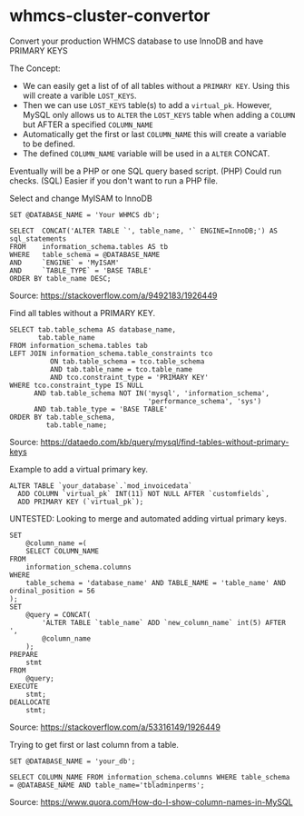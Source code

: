# whmcs-cluster-convertor
Convert your production WHMCS database to use InnoDB and have PRIMARY KEYS


The Concept:
- We can easily get a list of of all tables without a `PRIMARY KEY`. Using this will create a varible `LOST_KEYS`.
- Then we can use `LOST_KEYS` table(s) to add a `virtual_pk`. However, MySQL only allows us to `ALTER` the `LOST_KEYS` table when adding a `COLUMN` but AFTER a specified `COLUMN_NAME`
- Automatically get the first or last `COLUMN_NAME` this will create a variable to be defined.
- The defined `COLUMN_NAME` variable will be used in a `ALTER` CONCAT.

Eventually will be a PHP or one SQL query based script.
(PHP) Could run checks.
(SQL) Easier if you don't want to run a PHP file.

Select and change MyISAM to InnoDB
```
SET @DATABASE_NAME = 'Your WHMCS db';

SELECT  CONCAT('ALTER TABLE `', table_name, '` ENGINE=InnoDB;') AS sql_statements
FROM    information_schema.tables AS tb
WHERE   table_schema = @DATABASE_NAME
AND     `ENGINE` = 'MyISAM'
AND     `TABLE_TYPE` = 'BASE TABLE'
ORDER BY table_name DESC;
```
Source: https://stackoverflow.com/a/9492183/1926449


Find all tables without a PRIMARY KEY.
```
SELECT tab.table_schema AS database_name,
       tab.table_name
FROM information_schema.tables tab
LEFT JOIN information_schema.table_constraints tco
          ON tab.table_schema = tco.table_schema
          AND tab.table_name = tco.table_name
          AND tco.constraint_type = 'PRIMARY KEY'
WHERE tco.constraint_type IS NULL
      AND tab.table_schema NOT IN('mysql', 'information_schema', 
                                  'performance_schema', 'sys')
      AND tab.table_type = 'BASE TABLE'
ORDER BY tab.table_schema,
         tab.table_name;
```
Source: https://dataedo.com/kb/query/mysql/find-tables-without-primary-keys


Example to add a virtual primary key.
```
ALTER TABLE `your_database`.`mod_invoicedata`   
  ADD COLUMN `virtual_pk` INT(11) NOT NULL AFTER `customfields`, 
  ADD PRIMARY KEY (`virtual_pk`);
```


UNTESTED: Looking to merge and automated adding virtual primary keys.
```
SET
    @column_name =(
    SELECT COLUMN_NAME
FROM
    information_schema.columns
WHERE
    table_schema = 'database_name' AND TABLE_NAME = 'table_name' AND ordinal_position = 56
);
SET
    @query = CONCAT(
        'ALTER TABLE `table_name` ADD `new_column_name` int(5) AFTER ',
        @column_name
    );
PREPARE
    stmt
FROM
    @query;
EXECUTE
    stmt;
DEALLOCATE
    stmt;
```
Source: https://stackoverflow.com/a/53316149/1926449


Trying to get first or last column from a table.
```
SET @DATABASE_NAME = 'your_db';

SELECT COLUMN_NAME FROM information_schema.columns WHERE table_schema = @DATABASE_NAME AND table_name='tbladminperms';
```
Source: https://www.quora.com/How-do-I-show-column-names-in-MySQL
